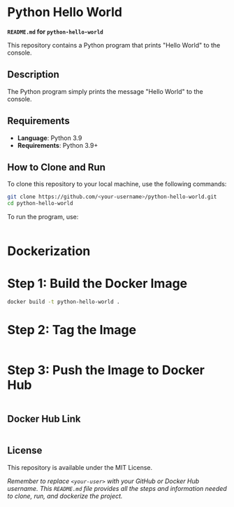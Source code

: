 
# **Python Hello World**

**`README.md` for `python-hello-world`**

This repository contains a Python program that prints "Hello World" to the console.

## Description

The Python program simply prints the message "Hello World" to the console.

## Requirements

- **Language**: Python 3.9
- **Requirements**: Python 3.9+

## How to Clone and Run

To clone this repository to your local machine, use the following commands:

```bash
git clone https://github.com/<your-username>/python-hello-world.git
cd python-hello-world
```
To run the program, use:
```bash python holamundo.py
```
# **Dockerization**

# Step 1: Build the Docker Image
```bash
docker build -t python-hello-world .
```
# Step 2: Tag the Image

```bash docker tag python-hello-world <your-username>/python-hello-world:latest
```
# Step 3: Push the Image to Docker Hub
```bash docker push <your-username>/python-hello-world:latest
```

## Docker Hub Link
```bash 
```

## License

This repository is available under the MIT License.

*Remember to replace `<your-user>` with your GitHub or Docker Hub username. This `README.md` file provides all the steps and information needed to clone, run, and dockerize the project.*
